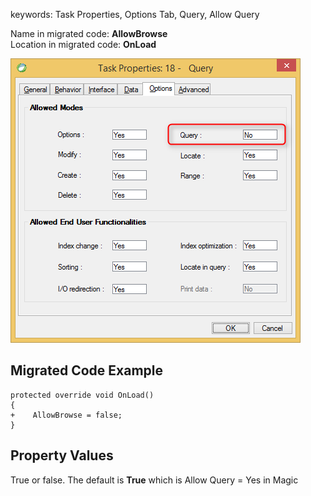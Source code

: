 ﻿keywords: Task Properties, Options Tab, Query, Allow Query

Name in migrated code: **AllowBrowse**  
Location in migrated code: **OnLoad**


![Query](Query.png)

## Migrated Code Example


```csdiff   
protected override void OnLoad()
{
+    AllowBrowse = false;
}
``` 

    



## Property Values
True or false. The default is **True** which is Allow Query = Yes in Magic
       
